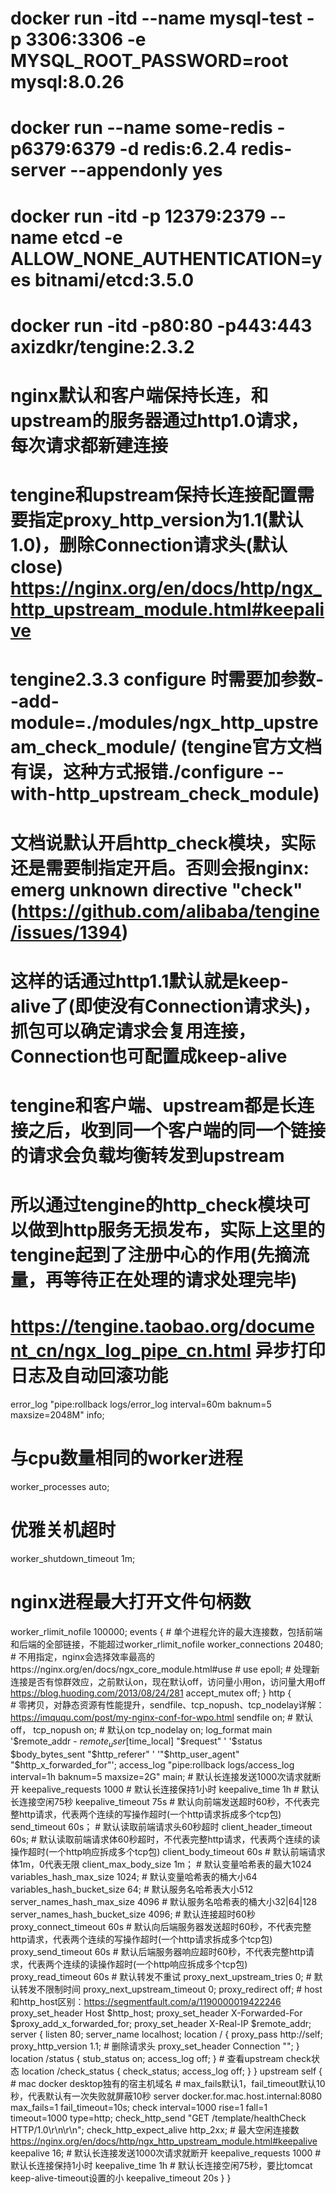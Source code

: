 # docker run -itd --name mysql-test -p 3306:3306 -e MYSQL_ROOT_PASSWORD=root mysql:8.0.26
# docker run --name some-redis -p6379:6379 -d redis:6.2.4 redis-server --appendonly yes
# docker run -itd -p 12379:2379 --name etcd -e ALLOW_NONE_AUTHENTICATION=yes bitnami/etcd:3.5.0
# docker run -itd -p80:80 -p443:443 axizdkr/tengine:2.3.2

# nginx默认和客户端保持长连，和upstream的服务器通过http1.0请求，每次请求都新建连接
# tengine和upstream保持长连接配置需要指定proxy_http_version为1.1(默认1.0)，删除Connection请求头(默认close) https://nginx.org/en/docs/http/ngx_http_upstream_module.html#keepalive
# tengine2.3.3 configure 时需要加参数--add-module=./modules/ngx_http_upstream_check_module/ (tengine官方文档有误，这种方式报错./configure --with-http_upstream_check_module)
# 文档说默认开启http_check模块，实际还是需要制指定开启。否则会报nginx: emerg unknown directive "check" (https://github.com/alibaba/tengine/issues/1394)
# 这样的话通过http1.1默认就是keep-alive了(即使没有Connection请求头)，抓包可以确定请求会复用连接，Connection也可配置成keep-alive
# tengine和客户端、upstream都是长连接之后，收到同一个客户端的同一个链接的请求会负载均衡转发到upstream
# 所以通过tengine的http_check模块可以做到http服务无损发布，实际上这里的tengine起到了注册中心的作用(先摘流量，再等待正在处理的请求处理完毕)
# https://tengine.taobao.org/document_cn/ngx_log_pipe_cn.html 异步打印日志及自动回滚功能
error_log  "pipe:rollback logs/error_log interval=60m baknum=5 maxsize=2048M" info;
# 与cpu数量相同的worker进程
worker_processes  auto;
# 优雅关机超时
worker_shutdown_timeout 1m;
# nginx进程最大打开文件句柄数
worker_rlimit_nofile        100000;
events {
    # 单个进程允许的最大连接数，包括前端和后端的全部链接，不能超过worker_rlimit_nofile
    worker_connections  20480;
    # 不用指定，nginx会选择效率最高的https://nginx.org/en/docs/ngx_core_module.html#use
    # use epoll;
    # 处理新连接是否有惊群效应，之前默认on，现在默认off，访问量小用on，访问量大用off https://blog.huoding.com/2013/08/24/281
    accept_mutex off;
}
http {   
    # 零拷贝，对静态资源有性能提升，sendfile、tcp_nopush、tcp_nodelay详解：https://imququ.com/post/my-nginx-conf-for-wpo.html
    sendfile        on;
    # 默认off，
    tcp_nopush      on;
    # 默认on
    tcp_nodelay     on;
	log_format  main  '$remote_addr - $remote_user [$time_local] "$request" '
                      '$status $body_bytes_sent "$http_referer" '
                      '"$http_user_agent" "$http_x_forwarded_for"';
	access_log  "pipe:rollback logs/access_log interval=1h baknum=5 maxsize=2G"  main;
	# 默认长连接发送1000次请求就断开
	keepalive_requests 1000
	# 默认长连接保持1小时
	keepalive_time 1h 
	# 默认长连接空闲75秒
	keepalive_timeout 75s 
	# 默认向前端发送超时60秒，不代表完整http请求，代表两个连续的写操作超时(一个http请求拆成多个tcp包)
	send_timeout 60s；
	# 默认读取前端请求头60秒超时
	client_header_timeout 60s;
	# 默认读取前端请求体60秒超时，不代表完整http请求，代表两个连续的读操作超时(一个http响应拆成多个tcp包)
	client_body_timeout 60s
	# 默认前端请求体1m，0代表无限
	client_max_body_size 1m；
	# 默认变量哈希表的最大1024
    variables_hash_max_size     1024;
    # 默认变量哈希表的桶大小64
    variables_hash_bucket_size  64;
    # 默认服务名哈希表大小512
    server_names_hash_max_size 4096
    # 默认服务名哈希表的桶大小32|64|128
    server_names_hash_bucket_size 4096;
	# 默认连接超时60秒
	proxy_connect_timeout 60s
	# 默认向后端服务器发送超时60秒，不代表完整http请求，代表两个连续的写操作超时(一个http请求拆成多个tcp包)
	proxy_send_timeout 60s
	# 默认后端服务器响应超时60秒，不代表完整http请求，代表两个连续的读操作超时(一个http响应拆成多个tcp包)
	proxy_read_timeout 60s
	# 默认转发不重试
	proxy_next_upstream_tries 0;
	# 默认转发不限制时间
	proxy_next_upstream_timeout 0;
	proxy_redirect          off;
	# host和http_host区别：https://segmentfault.com/a/1190000019422246
	proxy_set_header        Host $http_host;
	proxy_set_header        X-Forwarded-For $proxy_add_x_forwarded_for;
    proxy_set_header        X-Real-IP $remote_addr;
    server {
        listen       80;
        server_name  localhost;
        location / {
            proxy_pass   http://self;
            proxy_http_version 1.1;
            # 删除请求头
            proxy_set_header Connection "";
        }
        location /status {
            stub_status on;
            access_log off;
        }
        # 查看upstream check状态
        location /check_status {
            check_status;
            access_log off;
        }
    }
    upstream self {
        # mac docker desktop独有的宿主机域名
        # max_fails默认1，fail_timeout默认10秒，代表默认有一次失败就屏蔽10秒
        server docker.for.mac.host.internal:8080 max_fails=1 fail_timeout=10s; 
        check interval=1000 rise=1 fall=1 timeout=1000 type=http;
        check_http_send "GET /template/healthCheck HTTP/1.0\r\n\r\n";
        check_http_expect_alive http_2xx;
        # 最大空闲连接数 https://nginx.org/en/docs/http/ngx_http_upstream_module.html#keepalive
        keepalive 16;
        # 默认长连接发送1000次请求就断开
        keepalive_requests 1000
        # 默认长连接保持1小时
        keepalive_time 1h 
        # 默认长连接空闲75秒，要比tomcat keep-alive-timeout设置的小
        keepalive_timeout 20s 
    }
}
